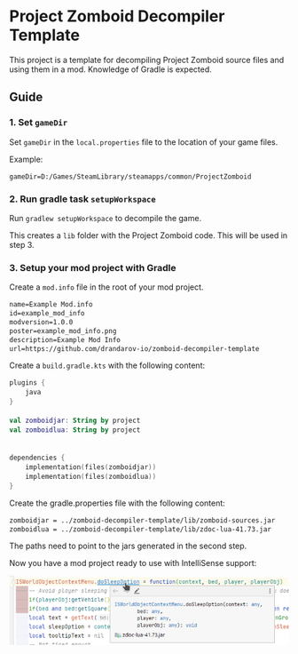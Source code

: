 # Project Zomboid Decompiler Template

This project is a template for decompiling Project Zomboid source files and using them in a mod. Knowledge of Gradle is expected.

## Guide

### 1. Set `gameDir`

Set `gameDir` in the `local.properties` file to the location of your game files.

Example:
```properties
gameDir=D:/Games/SteamLibrary/steamapps/common/ProjectZomboid
```

### 2. Run gradle task `setupWorkspace`

Run `gradlew setupWorkspace` to decompile the game.

This creates a `lib` folder with the Project Zomboid code. This will be used in step 3.

### 3. Setup your mod project with Gradle

Create a `mod.info` file in the root of your mod project.

```properties
name=Example Mod.info
id=example_mod_info
modversion=1.0.0
poster=example_mod_info.png
description=Example Mod Info
url=https://github.com/drandarov-io/zomboid-decompiler-template
```

Create a `build.gradle.kts` with the following content:

```kotlin
plugins {
    java
}

val zomboidjar: String by project
val zomboidlua: String by project


dependencies {
    implementation(files(zomboidjar))
    implementation(files(zomboidlua))
}
```
Create the gradle.properties file with the following content:

```properties
zomboidjar = ../zomboid-decompiler-template/lib/zomboid-sources.jar
zomboidlua = ../zomboid-decompiler-template/lib/zdoc-lua-41.73.jar
```

The paths need to point to the jars generated in the second step.

Now you have a mod project ready to use with IntelliSense support:

![Screenshot of code with working documentation](./docs/result.png)
